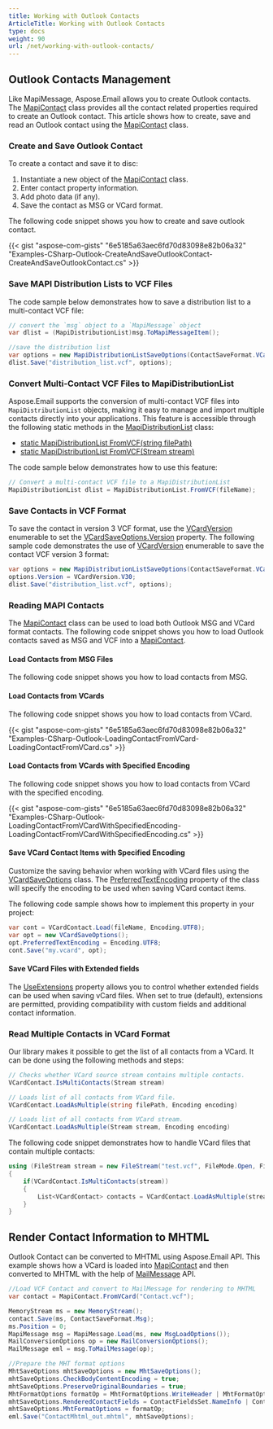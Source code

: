 ```yaml
---
title: Working with Outlook Contacts
ArticleTitle: Working with Outlook Contacts
type: docs
weight: 90
url: /net/working-with-outlook-contacts/
---
```


## **Outlook Contacts Management**

Like MapiMessage, Aspose.Email allows you to create Outlook contacts. The [MapiContact](https://reference.aspose.com/email/net/aspose.email.mapi/mapicontact/) class provides all the contact related properties required to create an Outlook contact. This article shows how to create, save and read an Outlook contact using the [MapiContact](https://reference.aspose.com/email/net/aspose.email.mapi/mapicontact/) class.

### **Create and Save Outlook Contact**

To create a contact and save it to disc:

1. Instantiate a new object of the [MapiContact](https://reference.aspose.com/email/net/aspose.email.mapi/mapicontact/) class.
1. Enter contact property information.
1. Add photo data (if any).
1. Save the contact as MSG or VCard format.

The following code snippet shows you how to create and save outlook contact.

{{< gist "aspose-com-gists" "6e5185a63aec6fd70d83098e82b06a32" "Examples-CSharp-Outlook-CreateAndSaveOutlookContact-CreateAndSaveOutlookContact.cs" >}}

### **Save MAPI Distribution Lists to VCF Files**

The code sample below demonstrates how to save a distribution list to a multi-contact VCF file:

```cs
// convert the `msg` object to a `MapiMessage` object
var dlist = (MapiDistributionList)msg.ToMapiMessageItem();

//save the distribution list
var options = new MapiDistributionListSaveOptions(ContactSaveFormat.VCard);
dlist.Save("distribution_list.vcf", options);
```

### **Convert Multi-Contact VCF Files to MapiDistributionList**

Aspose.Email supports the conversion of multi-contact VCF files into `MapiDistributionList` objects, making it easy to manage and import multiple contacts directly into your applications. This feature is accessible through the following static methods in the [MapiDistributionList](https://reference.aspose.com/email/net/aspose.email.mapi/mapidistributionlist/#mapidistributionlist-class) class:

- [static MapiDistributionList FromVCF(string filePath)](https://reference.aspose.com/email/net/aspose.email.mapi/mapidistributionlist/fromvcf/#fromvcf_1)
- [static MapiDistributionList FromVCF(Stream stream)](https://reference.aspose.com/email/net/aspose.email.mapi/mapidistributionlist/fromvcf/#fromvcf)

The code sample below demonstrates how to use this feature:

```csharp
// Convert a multi-contact VCF file to a MapiDistributionList
MapiDistributionList dlist = MapiDistributionList.FromVCF(fileName);
```

### **Save Contacts in VCF Format**

To save the contact in version 3 VCF format, use the [VCardVersion](https://reference.aspose.com/email/net/aspose.email.personalinfo.vcard/vcardversion/) enumerable to set the [VCardSaveOptions.Version](https://reference.aspose.com/email/net/aspose.email.personalinfo.vcard/vcardsaveoptions/version/) property. The following sample code demonstrates the use of [VCardVersion](https://reference.aspose.com/email/net/aspose.email.personalinfo.vcard/vcardversion/) enumerable to save the contact VCF version 3 format:

```cs
var options = new MapiDistributionListSaveOptions(ContactSaveFormat.VCard);
options.Version = VCardVersion.V30;
dlist.Save("distribution_list.vcf", options);
```

### **Reading MAPI Contacts**

The [MapiContact](https://reference.aspose.com/email/net/aspose.email.mapi/mapicontact/) class can be used to load both Outlook MSG and VCard format contacts. The following code snippet shows you how to load Outlook contacts saved as MSG and VCF into a [MapiContact](https://reference.aspose.com/email/net/aspose.email.mapi/mapicontact/).

#### **Load Contacts from MSG Files**

The following code snippet shows you how to load contacts from MSG.

#### **Load Contacts from VCards**

The following code snippet shows you how to load contacts from VCard.

{{< gist "aspose-com-gists" "6e5185a63aec6fd70d83098e82b06a32" "Examples-CSharp-Outlook-LoadingContactFromVCard-LoadingContactFromVCard.cs" >}}

#### **Load Contacts from VCards with Specified Encoding**

The following code snippet shows you how to load contacts from VCard with the specified encoding.

{{< gist "aspose-com-gists" "6e5185a63aec6fd70d83098e82b06a32" "Examples-CSharp-Outlook-LoadingContactFromVCardWithSpecifiedEncoding-LoadingContactFromVCardWithSpecifiedEncoding.cs" >}}

#### **Save VCard Contact Items with Specified Encoding**

Customize the saving behavior when working with VCard files using the [VCardSaveOptions](https://reference.aspose.com/email/net/aspose.email.personalinfo.vcard/vcardsaveoptions/#vcardsaveoptions-class) class. The [PreferredTextEncoding](https://reference.aspose.com/email/net/aspose.email.personalinfo.vcard/vcardsaveoptions/preferredtextencoding/) property of the class will specify the encoding to be used when saving VCard contact items.

The following code sample shows how to implement this property in your project:

```cs
var cont = VCardContact.Load(fileName, Encoding.UTF8);
var opt = new VCardSaveOptions();
opt.PreferredTextEncoding = Encoding.UTF8;
cont.Save("my.vcard", opt);
```

#### **Save VCard Files with Extended fields**

The [UseExtensions](https://reference.aspose.com/email/net/aspose.email.personalinfo.vcard/vcardsaveoptions/useextensions/#vcardsaveoptionsuseextensions-property) property allows you to control whether extended fields can be used when saving vCard files. When set to true (default), extensions are permitted, providing compatibility with custom fields and additional contact information.

### **Read Multiple Contacts in VCard Format**

Our library makes it possible to get the list of all contacts from a VCard. It can be done using the following methods and steps:

```cs
// Checks whether VCard source stream contains multiple contacts.
VCardContact.IsMultiContacts(Stream stream)

// Loads list of all contacts from VCard file.
VCardContact.LoadAsMultiple(string filePath, Encoding encoding)

// Loads list of all contacts from VCard stream.
VCardContact.LoadAsMultiple(Stream stream, Encoding encoding)
```
The following code snippet demonstrates how to handle VCard files that contain multiple contacts:

```cs
using (FileStream stream = new FileStream("test.vcf", FileMode.Open, FileAccess.Read))
{
    if(VCardContact.IsMultiContacts(stream))
    {
        List<VCardContact> contacts = VCardContact.LoadAsMultiple(stream, Encoding.UTF8);
    }
}
```

## **Render Contact Information to MHTML**

Outlook Contact can be converted to MHTML using Aspose.Email API. This example shows how a VCard is loaded into [MapiContact](https://reference.aspose.com/email/net/aspose.email.mapi/mapicontact/) and then converted to MHTML with the help of [MailMessage](https://reference.aspose.com/email/net/aspose.email/mailmessage/) API.

```cs
//Load VCF Contact and convert to MailMessage for rendering to MHTML
var contact = MapiContact.FromVCard("Contact.vcf");

MemoryStream ms = new MemoryStream();
contact.Save(ms, ContactSaveFormat.Msg);
ms.Position = 0;
MapiMessage msg = MapiMessage.Load(ms, new MsgLoadOptions());
MailConversionOptions op = new MailConversionOptions();
MailMessage eml = msg.ToMailMessage(op);

//Prepare the MHT format options
MhtSaveOptions mhtSaveOptions = new MhtSaveOptions();
mhtSaveOptions.CheckBodyContentEncoding = true;
mhtSaveOptions.PreserveOriginalBoundaries = true;
MhtFormatOptions formatOp = MhtFormatOptions.WriteHeader | MhtFormatOptions.RenderVCardInfo;
mhtSaveOptions.RenderedContactFields = ContactFieldsSet.NameInfo | ContactFieldsSet.PersonalInfo | ContactFieldsSet.Telephones | ContactFieldsSet.Events;
mhtSaveOptions.MhtFormatOptions = formatOp;
eml.Save("ContactMhtml_out.mhtml", mhtSaveOptions);
```
